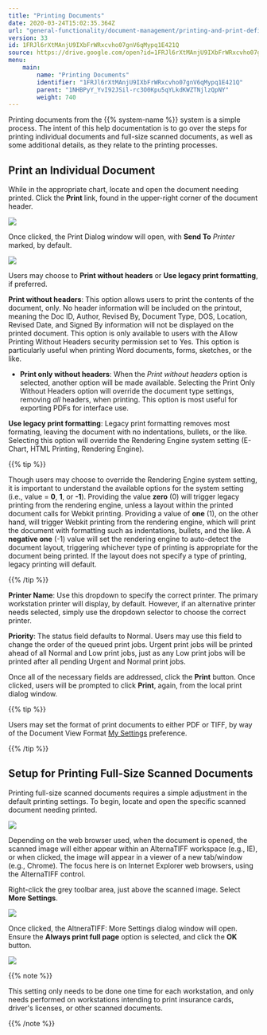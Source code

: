 ```yaml
---
title: "Printing Documents"
date: 2020-03-24T15:02:35.364Z
url: "general-functionality/document-management/printing-and-print-definitions/printing-documents.html"
version: 33
id: 1FRJl6rXtMAnjU9IXbFrWRxcvho07gnV6qMypq1E421Q
source: https://drive.google.com/open?id=1FRJl6rXtMAnjU9IXbFrWRxcvho07gnV6qMypq1E421Q
menu:
    main:
        name: "Printing Documents"
        identifier: "1FRJl6rXtMAnjU9IXbFrWRxcvho07gnV6qMypq1E421Q"
        parent: "1NHBPyY_YvI92JSil-rc3O0Kpu5qYLkdKWZTNjlzQpNY"
        weight: 740
---
```

Printing documents from the {{% system-name %}} system is a simple process. The intent of this help documentation is to go over the steps for printing individual documents and full-size scanned documents, as well as some additional details, as they relate to the printing processes.

## Print an Individual Document

While in the appropriate chart, locate and open the document needing printed. Click the **Print** link, found in the upper-right corner of the document header.

![](../../../external_files/648191dff7c3d1d5688465592e146257.png)

Once clicked, the Print Dialog window will open, with **Send To** *Printer* marked, by default.

![](../../../external_files/387ffe1fe1ebbc8704eff43d2afae34c.png)

Users may choose to **Print without headers** or **Use legacy print formatting**, if preferred.

**Print without headers**: This option allows users to print the contents of the document, only. No header information will be included on the printout, meaning the Doc ID, Author, Revised By, Document Type, DOS, Location, Revised Date, and Signed By information will not be displayed on the printed document. This option is only available to users with the Allow Printing Without Headers security permission set to Yes. This option is particularly useful when printing Word documents, forms, sketches, or the like.

* <strong>Print only without headers</strong>: When the <em>Print without headers</em> option is selected, another option will be made available. Selecting the Print Only Without Headers option will override the document type settings, removing <em>all</em> headers, when printing. This option is most useful for exporting PDFs for interface use.

**Use legacy print formatting**: Legacy print formatting removes most formating, leaving the document with no indentations, bullets, or the like. Selecting this option will override the Rendering Engine system setting (E-Chart, HTML Printing, Rendering Engine).

{{% tip %}}

Though users may choose to override the Rendering Engine system setting, it is important to understand the available options for the system setting (i.e., value = **0**, **1**, or **-1**). Providing the value **zero** (0) will trigger legacy printing from the rendering engine, unless a layout within the printed document calls for Webkit printing. Providing a value of **one** (1), on the other hand, will trigger Webkit printing from the rendering engine, which will print the document with formatting such as indentations, bullets, and the like. A **negative one** (-1) value will set the rendering engine to auto-detect the document layout, triggering whichever type of printing is appropriate for the document being printed. If the layout does not specify a type of printing, legacy printing will default.

{{% /tip %}}


**Printer Name**: Use this dropdown to specify the correct printer. The primary workstation printer will display, by default. However, if an alternative printer needs selected, simply use the dropdown selector to choose the correct printer.

**Priority**: The status field defaults to Normal. Users may use this field to change the order of the queued print jobs. Urgent print jobs will be printed ahead of all Normal and Low print jobs, just as any Low print jobs will be printed after all pending Urgent and Normal print jobs.

Once all of the necessary fields are addressed, click the **Print** button. Once clicked, users will be prompted to click **Print**, again, from the local print dialog window.

{{% tip %}}

Users may set the format of print documents to either PDF or TIFF, by way of the Document View Format [My Settings](https://system/?f=admin&tabmodule=admin&tabselect=My+Settings) preference.

{{% /tip %}}


## Setup for Printing Full-Size Scanned Documents

Printing full-size scanned documents requires a simple adjustment in the default printing settings. To begin, locate and open the specific scanned document needing printed.

![](../../../external_files/98a35b9414bcd3e4c7830ef5cf0eee93.png)

Depending on the web browser used, when the document is opened, the scanned image will either appear within an AlternaTIFF workspace (e.g., IE), or when clicked, the image will appear in a viewer of a new tab/window (e.g., Chrome). The focus here is on Internet Explorer web browsers, using the AlternaTIFF control.

Right-click the grey toolbar area, just above the scanned image. Select **More Settings**.

![](../../../external_files/e1949fff99c8c5bad530fc1380cf38a5.png)

Once clicked, the AltneraTIFF: More Settings dialog window will open. Ensure the **Always print full page** option is selected, and click the **OK** button.

![](../../../external_files/7477ad2a4999cfbd66910a249c624458.png)

{{% note %}}

This setting only needs to be done one time for each workstation, and only needs performed on workstations intending to print insurance cards, driver's licenses, or other scanned documents.

{{% /note %}}


